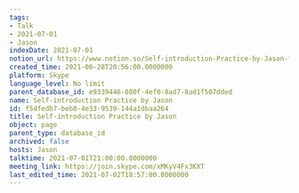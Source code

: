 ```yaml
---
tags:
- Talk
- 2021-07-01
- Jason
indexDate: 2021-07-01
notion_url: https://www.notion.so/Self-introduction-Practice-by-Jason-f5dfedb7beb84e339539144a1dbaa264
created_time: 2021-06-28T20:56:00.0000000
platform: Skype
language_level: No limit
parent_database_id: e9339446-880f-4ef0-8ad7-8ad1f507dded
name: Self-introduction Practice by Jason
id: f5dfedb7-beb8-4e33-9539-144a1dbaa264
title: Self-introduction Practice by Jason
object: page
parent_type: database_id
archived: false
hosts: Jason
talktime: 2021-07-01T21:00:00.0000000
meeting_link: https://join.skype.com/xMKyV4Fx3KXT
last_edited_time: 2021-07-02T18:57:00.0000000
---
```







